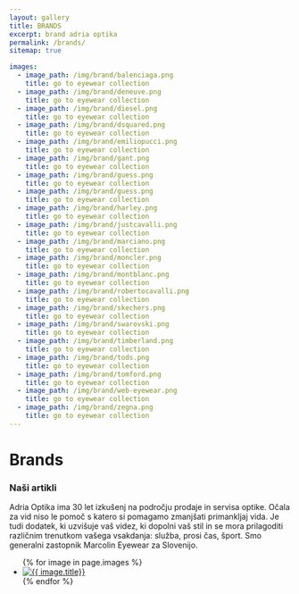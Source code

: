 ```yaml
---
layout: gallery
title: BRANDS
excerpt: brand adria optika
permalink: /brands/
sitemap: true

images:
  - image_path: /img/brand/balenciaga.png
    title: go to eyewear collection
  - image_path: /img/brand/deneuve.png
    title: go to eyewear collection
  - image_path: /img/brand/diesel.png
    title: go to eyewear collection
  - image_path: /img/brand/dsquared.png
    title: go to eyewear collection
  - image_path: /img/brand/emiliopucci.png
    title: go to eyewear collection
  - image_path: /img/brand/gant.png
    title: go to eyewear collection
  - image_path: /img/brand/guess.png
    title: go to eyewear collection
  - image_path: /img/brand/guess.png
    title: go to eyewear collection
  - image_path: /img/brand/harley.png
    title: go to eyewear collection
  - image_path: /img/brand/justcavalli.png
    title: go to eyewear collection
  - image_path: /img/brand/marciano.png
    title: go to eyewear collection
  - image_path: /img/brand/moncler.png
    title: go to eyewear collection
  - image_path: /img/brand/montblanc.png
    title: go to eyewear collection
  - image_path: /img/brand/robertocavalli.png
    title: go to eyewear collection
  - image_path: /img/brand/skechers.png
    title: go to eyewear collection
  - image_path: /img/brand/swarovski.png
    title: go to eyewear collection
  - image_path: /img/brand/timberland.png
    title: go to eyewear collection
  - image_path: /img/brand/tods.png
    title: go to eyewear collection
  - image_path: /img/brand/tomford.png
    title: go to eyewear collection
  - image_path: /img/brand/web-eyewear.png
    title: go to eyewear collection
  - image_path: /img/brand/zegna.png
    title: go to eyewear collection
---
```

# Brands

### Naši artikli
Adria Optika ima 30 let izkušenj na področju prodaje in servisa optike.
Očala za vid niso le pomoč s katero si pomagamo zmanjšati primankljaj vida. Je tudi dodatek, ki uzvišuje vaš videz, ki dopolni vaš stil in se mora prilagoditi različnim trenutkom vašega vsakdanja: služba, prosi čas, šport. Smo generalni zastopnik Marcolin Eyewear za Slovenijo.

<ul class="photo-gallery">
  {% for image in page.images %}
    <li><a href="http://it.marcolin.com/brands/" title="go to Marcolin Eyewear Brands Collection"><img src="{{ image.image_path }}" alt="{{ image.title}}" title="{{ image.title}}"/></a></li>
  {% endfor %}
</ul>
